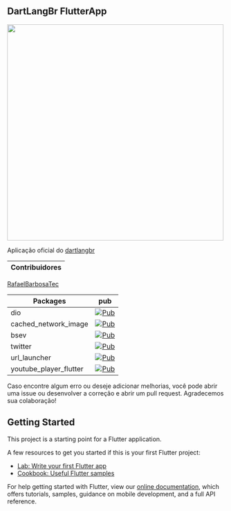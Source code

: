 ## DartLangBr FlutterApp



<img src="https://github.com/dartlangbr/dart_lang_br_flutter_app/blob/develop/imgs/app.gif" height="500"/>

Aplicação oficial do [dartlangbr](http://dartlang.com.br/)

Contribuidores |
--------- | 
[RafaelBarbosaTec](https://github.com/RafaelBarbosatec)

Packages | pub
--------- | ------
dio     | [![Pub](https://img.shields.io/pub/v/dio.svg)](https://pub.dartlang.org/packages/dio)
cached_network_image    | [![Pub](https://img.shields.io/pub/v/cached_network_image.svg)](https://pub.dartlang.org/packages/cached_network_image)
bsev    | [![Pub](https://img.shields.io/pub/v/bsev.svg)](https://pub.dartlang.org/packages/bsev)
twitter  | [![Pub](https://img.shields.io/pub/v/twitter.svg)](https://pub.dartlang.org/packages/twitter)
url_launcher  | [![Pub](https://img.shields.io/pub/v/url_launcher.svg)](https://pub.dartlang.org/packages/url_launcher)
youtube_player_flutter  | [![Pub](https://img.shields.io/pub/v/youtube_player_flutter.svg)](https://pub.dartlang.org/packages/youtube_player_flutter)


Caso encontre algum erro ou deseje adicionar melhorias, você pode abrir uma issue ou desenvolver a correção e abrir um pull request. Agradecemos sua colaboração!

## Getting Started

This project is a starting point for a Flutter application.

A few resources to get you started if this is your first Flutter project:

- [Lab: Write your first Flutter app](https://flutter.io/docs/get-started/codelab)
- [Cookbook: Useful Flutter samples](https://flutter.io/docs/cookbook)

For help getting started with Flutter, view our 
[online documentation](https://flutter.io/docs), which offers tutorials, 
samples, guidance on mobile development, and a full API reference.
